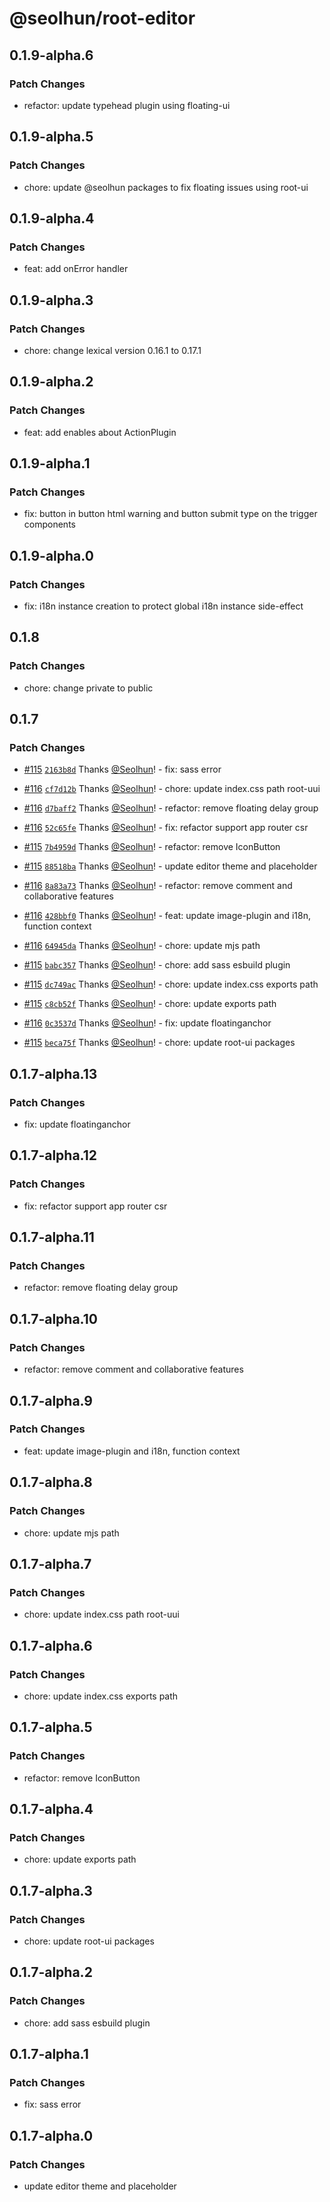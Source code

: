 # @seolhun/root-editor

## 0.1.9-alpha.6

### Patch Changes

- refactor: update typehead plugin using floating-ui

## 0.1.9-alpha.5

### Patch Changes

- chore: update @seolhun packages to fix floating issues using root-ui

## 0.1.9-alpha.4

### Patch Changes

- feat: add onError handler

## 0.1.9-alpha.3

### Patch Changes

- chore: change lexical version 0.16.1 to 0.17.1

## 0.1.9-alpha.2

### Patch Changes

- feat: add enables about ActionPlugin

## 0.1.9-alpha.1

### Patch Changes

- fix: button in button html warning and button submit type on the trigger components

## 0.1.9-alpha.0

### Patch Changes

- fix: i18n instance creation to protect global i18n instance side-effect

## 0.1.8

### Patch Changes

- chore: change private to public

## 0.1.7

### Patch Changes

- [#115](https://github.com/Seolhun/root-editor/pull/115) [`2163b8d`](https://github.com/Seolhun/root-editor/commit/2163b8d4fa2be2f275ad2d64d5769f2c33dbd4a3) Thanks [@Seolhun](https://github.com/Seolhun)! - fix: sass error

- [#116](https://github.com/Seolhun/root-editor/pull/116) [`cf7d12b`](https://github.com/Seolhun/root-editor/commit/cf7d12b83e282c8eb8cba838a0d7b02d8537fdf5) Thanks [@Seolhun](https://github.com/Seolhun)! - chore: update index.css path root-uui

- [#116](https://github.com/Seolhun/root-editor/pull/116) [`d7baff2`](https://github.com/Seolhun/root-editor/commit/d7baff21888654f13c0297ff6a931fb99d8ef016) Thanks [@Seolhun](https://github.com/Seolhun)! - refactor: remove floating delay group

- [#116](https://github.com/Seolhun/root-editor/pull/116) [`52c65fe`](https://github.com/Seolhun/root-editor/commit/52c65feb47b412f76beff578444f9e053a65f992) Thanks [@Seolhun](https://github.com/Seolhun)! - fix: refactor support app router csr

- [#115](https://github.com/Seolhun/root-editor/pull/115) [`7b4959d`](https://github.com/Seolhun/root-editor/commit/7b4959dae98071d2c488b12c08fb448c23912af2) Thanks [@Seolhun](https://github.com/Seolhun)! - refactor: remove IconButton

- [#115](https://github.com/Seolhun/root-editor/pull/115) [`88518ba`](https://github.com/Seolhun/root-editor/commit/88518ba9e7bde361f7b6471619873886c0bad007) Thanks [@Seolhun](https://github.com/Seolhun)! - update editor theme and placeholder

- [#116](https://github.com/Seolhun/root-editor/pull/116) [`8a83a73`](https://github.com/Seolhun/root-editor/commit/8a83a732629ab37a306f597af1ebb58c292a6bd3) Thanks [@Seolhun](https://github.com/Seolhun)! - refactor: remove comment and collaborative features

- [#116](https://github.com/Seolhun/root-editor/pull/116) [`428bbf0`](https://github.com/Seolhun/root-editor/commit/428bbf0a3801e6c82770f3946a86498a6f89b230) Thanks [@Seolhun](https://github.com/Seolhun)! - feat: update image-plugin and i18n, function context

- [#116](https://github.com/Seolhun/root-editor/pull/116) [`64945da`](https://github.com/Seolhun/root-editor/commit/64945da66c0ccdd30a67903ee6ef6b9045a2acc4) Thanks [@Seolhun](https://github.com/Seolhun)! - chore: update mjs path

- [#115](https://github.com/Seolhun/root-editor/pull/115) [`babc357`](https://github.com/Seolhun/root-editor/commit/babc3575ce44d6b38061248faebdc3b92361c208) Thanks [@Seolhun](https://github.com/Seolhun)! - chore: add sass esbuild plugin

- [#115](https://github.com/Seolhun/root-editor/pull/115) [`dc749ac`](https://github.com/Seolhun/root-editor/commit/dc749ac2de1d376c3ee774f6d5d67c9a02b5fd25) Thanks [@Seolhun](https://github.com/Seolhun)! - chore: update index.css exports path

- [#115](https://github.com/Seolhun/root-editor/pull/115) [`c8cb52f`](https://github.com/Seolhun/root-editor/commit/c8cb52f95b9e193d010bd3b46f58e7a63f91e019) Thanks [@Seolhun](https://github.com/Seolhun)! - chore: update exports path

- [#116](https://github.com/Seolhun/root-editor/pull/116) [`0c3537d`](https://github.com/Seolhun/root-editor/commit/0c3537dd5e68859568d18b62244b36ff3fa75e0c) Thanks [@Seolhun](https://github.com/Seolhun)! - fix: update floatinganchor

- [#115](https://github.com/Seolhun/root-editor/pull/115) [`beca75f`](https://github.com/Seolhun/root-editor/commit/beca75f2caedc89b62a98ebc3d61689e0495558e) Thanks [@Seolhun](https://github.com/Seolhun)! - chore: update root-ui packages

## 0.1.7-alpha.13

### Patch Changes

- fix: update floatinganchor

## 0.1.7-alpha.12

### Patch Changes

- fix: refactor support app router csr

## 0.1.7-alpha.11

### Patch Changes

- refactor: remove floating delay group

## 0.1.7-alpha.10

### Patch Changes

- refactor: remove comment and collaborative features

## 0.1.7-alpha.9

### Patch Changes

- feat: update image-plugin and i18n, function context

## 0.1.7-alpha.8

### Patch Changes

- chore: update mjs path

## 0.1.7-alpha.7

### Patch Changes

- chore: update index.css path root-uui

## 0.1.7-alpha.6

### Patch Changes

- chore: update index.css exports path

## 0.1.7-alpha.5

### Patch Changes

- refactor: remove IconButton

## 0.1.7-alpha.4

### Patch Changes

- chore: update exports path

## 0.1.7-alpha.3

### Patch Changes

- chore: update root-ui packages

## 0.1.7-alpha.2

### Patch Changes

- chore: add sass esbuild plugin

## 0.1.7-alpha.1

### Patch Changes

- fix: sass error

## 0.1.7-alpha.0

### Patch Changes

- update editor theme and placeholder
